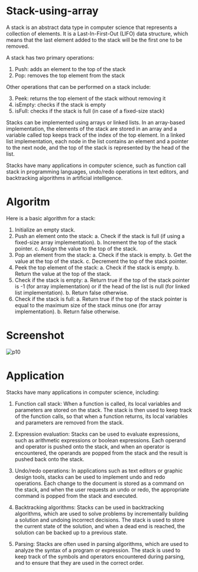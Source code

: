 # Stack-using-array
A stack is an abstract data type in computer science that represents a collection of elements. It is a Last-In-First-Out (LIFO) data structure, which means that the last element added to the stack will be the first one to be removed.

A stack has two primary operations:

1. Push: adds an element to the top of the stack
2. Pop: removes the top element from the stack

Other operations that can be performed on a stack include:

3. Peek: returns the top element of the stack without removing it
4. isEmpty: checks if the stack is empty
5. isFull: checks if the stack is full (in case of a fixed-size stack)

Stacks can be implemented using arrays or linked lists. In an array-based implementation, the elements of the stack are stored in an array and a variable called top keeps track of the index of the top element. In a linked list implementation, each node in the list contains an element and a pointer to the next node, and the top of the stack is represented by the head of the list.

Stacks have many applications in computer science, such as function call stack in programming languages, undo/redo operations in text editors, and backtracking algorithms in artificial intelligence.
# Algoritm
Here is a basic algorithm for a stack:

1. Initialize an empty stack.
2. Push an element onto the stack:
   a. Check if the stack is full (if using a fixed-size array implementation).
   b. Increment the top of the stack pointer.
   c. Assign the value to the top of the stack.
3. Pop an element from the stack:
   a. Check if the stack is empty.
   b. Get the value at the top of the stack.
   c. Decrement the top of the stack pointer.
4. Peek the top element of the stack:
   a. Check if the stack is empty.
   b. Return the value at the top of the stack.
5. Check if the stack is empty:
   a. Return true if the top of the stack pointer is -1 (for array implementation) or if the head of the list is null (for linked list implementation).
   b. Return false otherwise.
6. Check if the stack is full:
   a. Return true if the top of the stack pointer is equal to the maximum size of the stack minus one (for array implementation).
   b. Return false otherwise.
# Screenshot
![p10](https://user-images.githubusercontent.com/126184012/234300994-bfd26946-20a1-494e-aa65-136d4ad43e92.png)
# Application
Stacks have many applications in computer science, including:

1. Function call stack: When a function is called, its local variables and parameters are stored on the stack. The stack is then used to keep track of the function calls, so that when a function returns, its local variables and parameters are removed from the stack.

2. Expression evaluation: Stacks can be used to evaluate expressions, such as arithmetic expressions or boolean expressions. Each operand and operator is pushed onto the stack, and when an operator is encountered, the operands are popped from the stack and the result is pushed back onto the stack.

3. Undo/redo operations: In applications such as text editors or graphic design tools, stacks can be used to implement undo and redo operations. Each change to the document is stored as a command on the stack, and when the user requests an undo or redo, the appropriate command is popped from the stack and executed.

4. Backtracking algorithms: Stacks can be used in backtracking algorithms, which are used to solve problems by incrementally building a solution and undoing incorrect decisions. The stack is used to store the current state of the solution, and when a dead end is reached, the solution can be backed up to a previous state.

5. Parsing: Stacks are often used in parsing algorithms, which are used to analyze the syntax of a program or expression. The stack is used to keep track of the symbols and operators encountered during parsing, and to ensure that they are used in the correct order.
